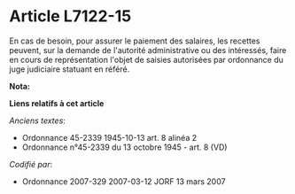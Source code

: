 # Article L7122-15

En cas de besoin, pour assurer le paiement des salaires, les recettes peuvent, sur la demande de l'autorité administrative ou
des intéressés, faire en cours de représentation l'objet de saisies autorisées par ordonnance du juge judiciaire statuant en
référé.

**Nota:**



**Liens relatifs à cet article**

_Anciens textes_:

  - Ordonnance 45-2339 1945-10-13 art. 8 alinéa 2
  - Ordonnance n°45-2339 du 13 octobre 1945 - art. 8 (VD)

_Codifié par_:

  - Ordonnance 2007-329 2007-03-12 JORF 13 mars 2007
